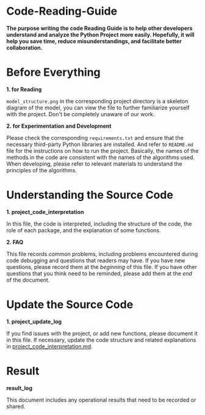 # Code-Reading-Guide
**The purpose writing the code Reading Guide is to help other developers understand and analyze the Python Project more easily.
Hopefully, it will help you save time, reduce misunderstandings, and facilitate better collaboration.**

# Before Everything
**1. for Reading**
   
   `model_structure.png` in the corresponding project directory is a skeleton diagram of the model, you can view the file to further familiarize yourself with the project. Don't be completely unaware of our work.

**2. for Experimentation and Development**
   
   Please check the corresponding `requirements.txt` and ensure that the necessary third-party Python libraries are installed. And refer to `README.md` file for the instructions on how to run the project. Basically, the names of the methods in the code are consistent with the names of the algorithms used. When developing, please refer to relevant materials to understand the principles of the algorithms.

# Understanding the Source Code

**1. project_code_interpretation**

In this file, the code is interpreted, including the structure of the code, the role of each package, and the explanation of some functions.

**2. FAQ**

This file records common problems, including problems encountered during code debugging and questions that readers may have. If you have new questions, please record them at the _beginning_ of this file. If you have other questions that you think need to be reminded, please add them at the _end_ of the document.

# Update the Source Code

**1. project_update_log**

If you find issues with the project, or add new functions, please document it in this file. If necessary, update the code structure and related explanations in [project_code_interpretation.md](project_code_interpretation.md).

# Result
**result_log**

This document includes any operational results that need to be recorded or shared.

